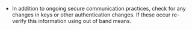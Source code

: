 
  * In addition to ongoing secure communication practices, check for any changes in keys or other authentication changes. If these occur re-verify this information using out of band means. 
